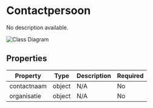 # Contactpersoon

No description available.

![Class Diagram](https://github.com/CommonGateway/CustomerInteractionBundle/blob/redesign/docs/schema/klant.contactpersoon.svg)

## Properties

| Property | Type | Description | Required |
|----------|------|-------------|----------|
| contactnaam | object | N/A | No |
| organisatie | object | N/A | No |
